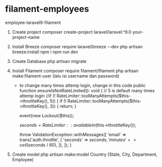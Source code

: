# filament-employees
employee-laravel9-filament
1. Create project
    composer create-project laravel/laravel:^9.0 your-project-name
2. Install Breeze
    composer require laravel/breeze --dev
    php artisan breeze:install
    npm i
    npm run dev
3. Create Database
    php artisan migrate
4. Install Filament
    composer require filament/filament
    php artisan make:filament-user (lalu isi username dan password)
    - to change many times attemp login, change in this code 
    public function ensureIsNotRateLimited(): void
    {
        // 5 is default many times attemp login
        //if (! RateLimiter::tooManyAttempts($this->throttleKey(), 5)) {
          if (! RateLimiter::tooManyAttempts($this->throttleKey(), 3)) {
            return;
        }

        event(new Lockout($this));

        $seconds = RateLimiter::availableIn($this->throttleKey());

        throw ValidationException::withMessages([
            'email' => trans('auth.throttle', [
                'seconds' => $seconds,
                'minutes' => ceil($seconds / 60),
            ]),
        ]);
    }

5. Create model
    php artisan make:model Country (State, City, Department, Employee)
    
